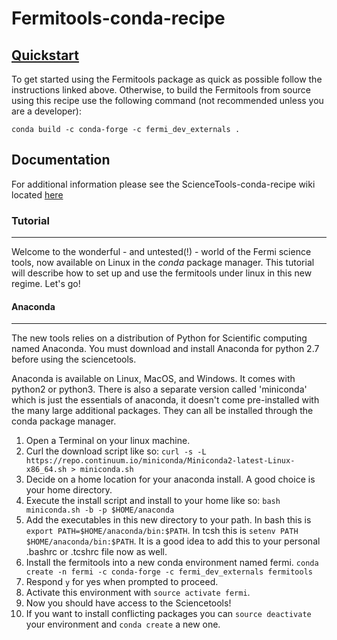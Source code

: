 # Fermitools-conda-recipe

## [Quickstart](https://github.com/fermi-lat/ScienceTools-conda-recipe/wiki/Quickstart-Guide) ##

To get started using the Fermitools package as quick as possible follow the instructions linked above.  Otherwise, to build the Fermitools from source using this recipe use the following command (not recommended unless you are a developer):

```
conda build -c conda-forge -c fermi_dev_externals .
```

## Documentation

For additional information please see the ScienceTools-conda-recipe wiki located [here](https://github.com/fermi-lat/ScienceTools-conda-recipe/wiki)

### Tutorial
---------

Welcome to the wonderful - and untested(!) - world of the Fermi science tools,
now available on Linux in the *conda* package manager. This tutorial will
describe how to set up and use the fermitools under linux in this new regime. 
Let's go!

#### Anaconda
--------

The new tools relies on a distribution of Python for Scientific computing named
Anaconda. You must download and install Anaconda for python 2.7 before using
the sciencetools.

Anaconda is available on Linux, MacOS, and Windows. It comes with python2 or
python3. There is also a separate version called 'miniconda' which is just the
essentials of anaconda, it doesn't come pre-installed with the many large 
additional packages. They can all be installed through the conda package
manager.

1. Open a Terminal on your linux machine.
1. Curl the download script like so: `curl -s -L
   https://repo.continuum.io/miniconda/Miniconda2-latest-Linux-x86_64.sh >
   miniconda.sh`
1. Decide on a home location for your anaconda install. A good choice is your
   home directory.
1. Execute the install script and install to your home like so: `bash
   miniconda.sh -b -p $HOME/anaconda`
1. Add the executables in this new directory to your path. In bash this is
   `export PATH=$HOME/anaconda/bin:$PATH`.  In tcsh this is `setenv PATH
   $HOME/anaconda/bin:$PATH`. It is a good idea to add this to your personal
   .bashrc or .tcshrc file now as well.
1. Install the fermitools into a new conda environment named fermi.
  `conda create -n fermi -c conda-forge -c fermi_dev_externals fermitools`
1. Respond `y` for yes when prompted to proceed.
1. Activate this environment with `source activate fermi`.
1. Now you should have access to the Sciencetools!
1. If you want to install conflicting packages you can `source deactivate` your environment and `conda create` a new one.

